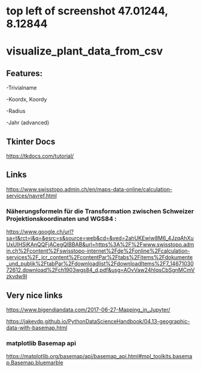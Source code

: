 # top left of screenshot 	47.01244, 8.12844

# visualize_plant_data_from_csv

## Features:
-Trivialname

-Koordx, Koordy

-Radius

-Jahr (advanced)
## Tkinter Docs
https://tkdocs.com/tutorial/

## Links
https://www.swisstopo.admin.ch/en/maps-data-online/calculation-services/navref.html

### Näherungsformeln für die Transformation zwischen Schweizer Projektionskoordinaten und WGS84 :
https://www.google.ch/url?sa=t&rct=j&q=&esrc=s&source=web&cd=&ved=2ahUKEwiw8M6_4JzqAhXuUxUIHSjKAnQQFjACegQIBBAB&url=https%3A%2F%2Fwww.swisstopo.admin.ch%2Fcontent%2Fswisstopo-internet%2Fde%2Fonline%2Fcalculation-services%2F_jcr_content%2FcontentPar%2Ftabs%2Fitems%2Fdokumente_und_publik%2FtabPar%2Fdownloadlist%2FdownloadItems%2F7_1467103072612.download%2Fch1903wgs84_d.pdf&usg=AOvVaw24hIqsCbSgnMCmVzkvdw9I

## Very nice links
https://www.bigendiandata.com/2017-06-27-Mapping_in_Jupyter/

https://jakevdp.github.io/PythonDataScienceHandbook/04.13-geographic-data-with-basemap.html

### matplotlib Basemap api
https://matplotlib.org/basemap/api/basemap_api.html#mpl_toolkits.basemap.Basemap.bluemarble

